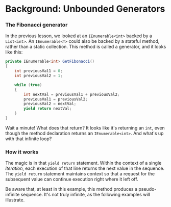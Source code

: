 [//]: # (GENERATED FILE -- DO NOT EDIT)
# Background: Unbounded Generators


### The Fibonacci generator
In the previous lesson, we looked at an `IEnumerable<int>` backed by a `List<int>`. An `IEnumerable<T>` could also be backed by a stateful method, rather than a static collection. This method is called a generator, and it looks like this:

```csharp
private IEnumerable<int> GetFibonacci()
{
    int previousVal1 = 0;
    int previousVal2 = 1;

    while (true)
    {
        int nextVal = previousVal1 + previousVal2;
        previousVal1 = previousVal2;
        previousVal2 = nextVal;
        yield return nextVal;
    }
}
```

Wait a minute! What does that return? It looks like it's returning an `int`, even though the method declaration returns an `IEnumerable<int>`. And what's up with that infinite loop?

### How it works
The magic is in that `yield return` statement. Within the context of a single _iteration_, each execution of that line returns the next value in the sequence. The `yield return` statement maintains context so that a request for the subsequent value can continue execution right where it left off.

Be aware that, at least in this example, this method produces a pseudo-infinite sequence. It's not truly infinite, as the following examples will illustrate.

